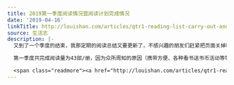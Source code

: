 ```yaml
---
title: 2019第一季度阅读情况暨阅读计划完成情况
date: '2019-04-16'
linkTitle: http://louishan.com/articles/qtr1-reading-list-carry-out-and-summary-2019.html
source: 生活志
description: |-
  又到了一个季度的结束，我那定期的阅读总结又要更新了，不感兴趣的朋友们赶紧把页面关掉吧。2019年的阅读计划已经不能称其为计划，完全没有控制我自己，直接给列了个不可能完成的清单。看看2018年阅读计划执行情况总结，已经给自己留下了一个大大的尾巴（可以参看列表当中浅绿底色的部分），结果还是继续放纵了一把。

  第一季度共完成阅读量为43部/册，因为众所周知的原因（携带方便、各种看书送书币活动等等），导致把精力基本上都花费在了电子书上，拿来看纸书的时间真的是捉襟见肘，算上《平凡的世界》上中下三册，一共就看完了5册纸书。

  <span class="readmore"><a href="http://louishan.com/articles/qtr1-reading-list-carry-out-and-summary-2019.html" title="2019第一季度阅读情况暨阅读计划完成情况">阅读全文——共5698字</a></span>
---
```

